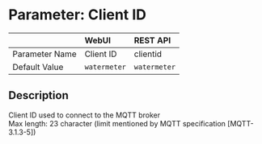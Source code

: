 # Parameter: Client ID

|                   | WebUI               | REST API
|:---               |:---                 |:----
| Parameter Name    | Client ID           | clientid
| Default Value     | `watermeter`        | `watermeter`


## Description

Client ID used to connect to the MQTT broker<br>
Max length: 23 character (limit mentioned by MQTT specification [MQTT-3.1.3-5])
